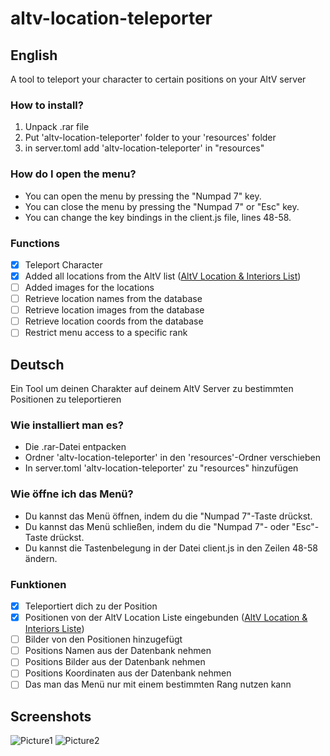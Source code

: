 # altv-location-teleporter

## English

A tool to teleport your character to certain positions on your AltV server

### How to install?

1. Unpack .rar file
2. Put 'altv-location-teleporter' folder to your 'resources' folder
3. in server.toml add 'altv-location-teleporter' in "resources"

### How do I open the menu?

- You can open the menu by pressing the "Numpad 7" key.
- You can close the menu by pressing the "Numpad 7" or "Esc" key.
- You can change the key bindings in the client.js file, lines 48-58.

### Functions

- [x] Teleport Character
- [x] Added all locations from the AltV list ([AltV Location & Interiors List](https://docs.altv.mp/gta/articles/references/interiors-and-locations.html))
- [ ] Added images for the locations
- [ ] Retrieve location names from the database
- [ ] Retrieve location images from the database
- [ ] Retrieve location coords from the database
- [ ] Restrict menu access to a specific rank

## Deutsch

Ein Tool um deinen Charakter auf deinem AltV Server zu bestimmten Positionen zu teleportieren

### Wie installiert man es?

- Die .rar-Datei entpacken
- Ordner 'altv-location-teleporter' in den 'resources'-Ordner verschieben
- In server.toml 'altv-location-teleporter' zu "resources" hinzufügen

### Wie öffne ich das Menü?

- Du kannst das Menü öffnen, indem du die "Numpad 7"-Taste drückst.
- Du kannst das Menü schließen, indem du die "Numpad 7"- oder "Esc"-Taste drückst.
- Du kannst die Tastenbelegung in der Datei client.js in den Zeilen 48-58 ändern.

### Funktionen

- [x] Teleportiert dich zu der Position
- [x] Positionen von der AltV Location Liste eingebunden ([AltV Location & Interiors Liste](https://docs.altv.mp/gta/articles/references/interiors-and-locations.html))
- [ ] Bilder von den Positionen hinzugefügt
- [ ] Positions Namen aus der Datenbank nehmen
- [ ] Positions Bilder aus der Datenbank nehmen
- [ ] Positions Koordinaten aus der Datenbank nehmen
- [ ] Das man das Menü nur mit einem bestimmten Rang nutzen kann

## Screenshots

![Picture1](https://i.imgur.com/WKD2u4S.png)
![Picture2](https://i.imgur.com/J8obLVs.png)
